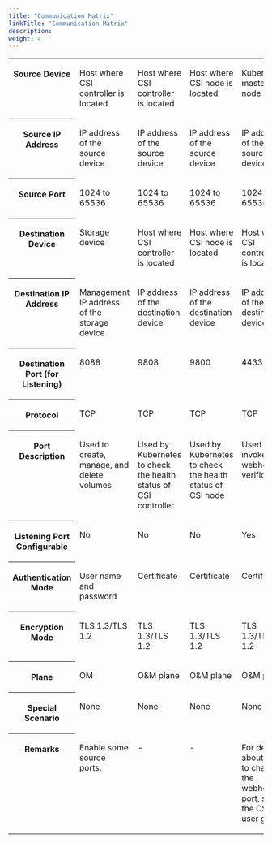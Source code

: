 ```yaml
---
title: "Communication Matrix"
linkTitle: "Communication Matrix"
description: 
weight: 4
---
```


<a name="table931616272414"></a>
<table><tbody><tr id="row1033919211246"><th class="firstcol" valign="top" width="19.958004199580042%" id="mcps1.1.6.1.1"><p id="p1534019252410"><a name="p1534019252410"></a><a name="p1534019252410"></a>Source Device</p>
</th>
<td class="cellrowborder" valign="top" width="16.98830116988301%" headers="mcps1.1.6.1.1 "><p id="p134072132418"><a name="p134072132418"></a><a name="p134072132418"></a>Host where CSI controller is located</p>
</td>
<td class="cellrowborder" valign="top" width="21.657834216578344%" headers="mcps1.1.6.1.1 "><p id="p183401228246"><a name="p183401228246"></a><a name="p183401228246"></a>Host where CSI controller is located</p>
</td>
<td class="cellrowborder" valign="top" width="21.01789821017898%" headers="mcps1.1.6.1.1 "><p id="p734062102415"><a name="p734062102415"></a><a name="p734062102415"></a>Host where CSI node is located</p>
</td>
<td class="cellrowborder" valign="top" width="20.377962203779624%" headers="mcps1.1.6.1.1 "><p id="p0340172202413"><a name="p0340172202413"></a><a name="p0340172202413"></a>Kubernetes master node</p>
</td>
</tr>
<tr id="row834018219248"><th class="firstcol" valign="top" width="19.958004199580042%" id="mcps1.1.6.2.1"><p id="p1734017232418"><a name="p1734017232418"></a><a name="p1734017232418"></a>Source IP Address</p>
</th>
<td class="cellrowborder" valign="top" width="16.98830116988301%" headers="mcps1.1.6.2.1 "><p id="p53408272410"><a name="p53408272410"></a><a name="p53408272410"></a>IP address of the source device</p>
</td>
<td class="cellrowborder" valign="top" width="21.657834216578344%" headers="mcps1.1.6.2.1 "><p id="p8340182132418"><a name="p8340182132418"></a><a name="p8340182132418"></a>IP address of the source device</p>
</td>
<td class="cellrowborder" valign="top" width="21.01789821017898%" headers="mcps1.1.6.2.1 "><p id="p534022112415"><a name="p534022112415"></a><a name="p534022112415"></a>IP address of the source device</p>
</td>
<td class="cellrowborder" valign="top" width="20.377962203779624%" headers="mcps1.1.6.2.1 "><p id="p1734019232412"><a name="p1734019232412"></a><a name="p1734019232412"></a>IP address of the source device</p>
</td>
</tr>
<tr id="row103402211246"><th class="firstcol" valign="top" width="19.958004199580042%" id="mcps1.1.6.3.1"><p id="p133401723243"><a name="p133401723243"></a><a name="p133401723243"></a>Source Port</p>
</th>
<td class="cellrowborder" valign="top" width="16.98830116988301%" headers="mcps1.1.6.3.1 "><p id="p534092102412"><a name="p534092102412"></a><a name="p534092102412"></a>1024 to 65536</p>
</td>
<td class="cellrowborder" valign="top" width="21.657834216578344%" headers="mcps1.1.6.3.1 "><p id="p153400219247"><a name="p153400219247"></a><a name="p153400219247"></a>1024 to 65536</p>
</td>
<td class="cellrowborder" valign="top" width="21.01789821017898%" headers="mcps1.1.6.3.1 "><p id="p113405292411"><a name="p113405292411"></a><a name="p113405292411"></a>1024 to 65536</p>
</td>
<td class="cellrowborder" valign="top" width="20.377962203779624%" headers="mcps1.1.6.3.1 "><p id="p9340627246"><a name="p9340627246"></a><a name="p9340627246"></a>1024 to 65536</p>
</td>
</tr>
<tr id="row113406218243"><th class="firstcol" valign="top" width="19.958004199580042%" id="mcps1.1.6.4.1"><p id="p103401029247"><a name="p103401029247"></a><a name="p103401029247"></a>Destination Device</p>
</th>
<td class="cellrowborder" valign="top" width="16.98830116988301%" headers="mcps1.1.6.4.1 "><p id="p434042132415"><a name="p434042132415"></a><a name="p434042132415"></a>Storage device</p>
</td>
<td class="cellrowborder" valign="top" width="21.657834216578344%" headers="mcps1.1.6.4.1 "><p id="p73407262411"><a name="p73407262411"></a><a name="p73407262411"></a>Host where CSI controller is located</p>
</td>
<td class="cellrowborder" valign="top" width="21.01789821017898%" headers="mcps1.1.6.4.1 "><p id="p183409242413"><a name="p183409242413"></a><a name="p183409242413"></a>Host where CSI node is located</p>
</td>
<td class="cellrowborder" valign="top" width="20.377962203779624%" headers="mcps1.1.6.4.1 "><p id="p19340192142412"><a name="p19340192142412"></a><a name="p19340192142412"></a>Host where CSI controller is located</p>
</td>
</tr>
<tr id="row6340192192415"><th class="firstcol" valign="top" width="19.958004199580042%" id="mcps1.1.6.5.1"><p id="p53401023247"><a name="p53401023247"></a><a name="p53401023247"></a>Destination IP Address</p>
</th>
<td class="cellrowborder" valign="top" width="16.98830116988301%" headers="mcps1.1.6.5.1 "><p id="p3340022246"><a name="p3340022246"></a><a name="p3340022246"></a>Management IP address of the storage device</p>
</td>
<td class="cellrowborder" valign="top" width="21.657834216578344%" headers="mcps1.1.6.5.1 "><p id="p4340182122416"><a name="p4340182122416"></a><a name="p4340182122416"></a>IP address of the destination device</p>
</td>
<td class="cellrowborder" valign="top" width="21.01789821017898%" headers="mcps1.1.6.5.1 "><p id="p734072112413"><a name="p734072112413"></a><a name="p734072112413"></a>IP address of the destination device</p>
</td>
<td class="cellrowborder" valign="top" width="20.377962203779624%" headers="mcps1.1.6.5.1 "><p id="p183401925247"><a name="p183401925247"></a><a name="p183401925247"></a>IP address of the destination device</p>
</td>
</tr>
<tr id="row123406212248"><th class="firstcol" valign="top" width="19.958004199580042%" id="mcps1.1.6.6.1"><p id="p1234115272416"><a name="p1234115272416"></a><a name="p1234115272416"></a>Destination Port (for Listening)</p>
</th>
<td class="cellrowborder" valign="top" width="16.98830116988301%" headers="mcps1.1.6.6.1 "><p id="p9341328241"><a name="p9341328241"></a><a name="p9341328241"></a>8088</p>
</td>
<td class="cellrowborder" valign="top" width="21.657834216578344%" headers="mcps1.1.6.6.1 "><p id="p16341142112415"><a name="p16341142112415"></a><a name="p16341142112415"></a>9808</p>
</td>
<td class="cellrowborder" valign="top" width="21.01789821017898%" headers="mcps1.1.6.6.1 "><p id="p103411252414"><a name="p103411252414"></a><a name="p103411252414"></a>9800</p>
</td>
<td class="cellrowborder" valign="top" width="20.377962203779624%" headers="mcps1.1.6.6.1 "><p id="p13341102192411"><a name="p13341102192411"></a><a name="p13341102192411"></a>4433</p>
</td>
</tr>
<tr id="row183411824247"><th class="firstcol" valign="top" width="19.958004199580042%" id="mcps1.1.6.7.1"><p id="p33419217249"><a name="p33419217249"></a><a name="p33419217249"></a>Protocol</p>
</th>
<td class="cellrowborder" valign="top" width="16.98830116988301%" headers="mcps1.1.6.7.1 "><p id="p1634110252416"><a name="p1634110252416"></a><a name="p1634110252416"></a>TCP</p>
</td>
<td class="cellrowborder" valign="top" width="21.657834216578344%" headers="mcps1.1.6.7.1 "><p id="p4341024247"><a name="p4341024247"></a><a name="p4341024247"></a>TCP</p>
</td>
<td class="cellrowborder" valign="top" width="21.01789821017898%" headers="mcps1.1.6.7.1 "><p id="p2341927247"><a name="p2341927247"></a><a name="p2341927247"></a>TCP</p>
</td>
<td class="cellrowborder" valign="top" width="20.377962203779624%" headers="mcps1.1.6.7.1 "><p id="p9341142112417"><a name="p9341142112417"></a><a name="p9341142112417"></a>TCP</p>
</td>
</tr>
<tr id="row103411525246"><th class="firstcol" valign="top" width="19.958004199580042%" id="mcps1.1.6.8.1"><p id="p63418222413"><a name="p63418222413"></a><a name="p63418222413"></a>Port Description</p>
</th>
<td class="cellrowborder" valign="top" width="16.98830116988301%" headers="mcps1.1.6.8.1 "><p id="p11341102152414"><a name="p11341102152414"></a><a name="p11341102152414"></a>Used to create, manage, and delete volumes</p>
</td>
<td class="cellrowborder" valign="top" width="21.657834216578344%" headers="mcps1.1.6.8.1 "><p id="p03411626243"><a name="p03411626243"></a><a name="p03411626243"></a>Used by Kubernetes to check the health status of CSI controller</p>
</td>
<td class="cellrowborder" valign="top" width="21.01789821017898%" headers="mcps1.1.6.8.1 "><p id="p12341323241"><a name="p12341323241"></a><a name="p12341323241"></a>Used by Kubernetes to check the health status of CSI node</p>
</td>
<td class="cellrowborder" valign="top" width="20.377962203779624%" headers="mcps1.1.6.8.1 "><p id="p2034102162417"><a name="p2034102162417"></a><a name="p2034102162417"></a>Used to invoke webhook verification</p>
</td>
</tr>
<tr id="row123416216249"><th class="firstcol" valign="top" width="19.958004199580042%" id="mcps1.1.6.9.1"><p id="p173416282418"><a name="p173416282418"></a><a name="p173416282418"></a>Listening Port Configurable</p>
</th>
<td class="cellrowborder" valign="top" width="16.98830116988301%" headers="mcps1.1.6.9.1 "><p id="p123416213245"><a name="p123416213245"></a><a name="p123416213245"></a>No</p>
</td>
<td class="cellrowborder" valign="top" width="21.657834216578344%" headers="mcps1.1.6.9.1 "><p id="p1434120210249"><a name="p1434120210249"></a><a name="p1434120210249"></a>No</p>
</td>
<td class="cellrowborder" valign="top" width="21.01789821017898%" headers="mcps1.1.6.9.1 "><p id="p163411528242"><a name="p163411528242"></a><a name="p163411528242"></a>No</p>
</td>
<td class="cellrowborder" valign="top" width="20.377962203779624%" headers="mcps1.1.6.9.1 "><p id="p123411721243"><a name="p123411721243"></a><a name="p123411721243"></a>Yes</p>
</td>
</tr>
<tr id="row133411927244"><th class="firstcol" valign="top" width="19.958004199580042%" id="mcps1.1.6.10.1"><p id="p334122142411"><a name="p334122142411"></a><a name="p334122142411"></a>Authentication Mode</p>
</th>
<td class="cellrowborder" valign="top" width="16.98830116988301%" headers="mcps1.1.6.10.1 "><p id="p23416216248"><a name="p23416216248"></a><a name="p23416216248"></a>User name and password</p>
</td>
<td class="cellrowborder" valign="top" width="21.657834216578344%" headers="mcps1.1.6.10.1 "><p id="p9341162152415"><a name="p9341162152415"></a><a name="p9341162152415"></a>Certificate</p>
</td>
<td class="cellrowborder" valign="top" width="21.01789821017898%" headers="mcps1.1.6.10.1 "><p id="p9341102142410"><a name="p9341102142410"></a><a name="p9341102142410"></a>Certificate</p>
</td>
<td class="cellrowborder" valign="top" width="20.377962203779624%" headers="mcps1.1.6.10.1 "><p id="p203415213245"><a name="p203415213245"></a><a name="p203415213245"></a>Certificate</p>
</td>
</tr>
<tr id="row5341162172415"><th class="firstcol" valign="top" width="19.958004199580042%" id="mcps1.1.6.11.1"><p id="p1341420248"><a name="p1341420248"></a><a name="p1341420248"></a>Encryption Mode</p>
</th>
<td class="cellrowborder" valign="top" width="16.98830116988301%" headers="mcps1.1.6.11.1 "><p id="p334152152416"><a name="p334152152416"></a><a name="p334152152416"></a>TLS 1.3/TLS 1.2</p>
</td>
<td class="cellrowborder" valign="top" width="21.657834216578344%" headers="mcps1.1.6.11.1 "><p id="p63411827245"><a name="p63411827245"></a><a name="p63411827245"></a>TLS 1.3/TLS 1.2</p>
</td>
<td class="cellrowborder" valign="top" width="21.01789821017898%" headers="mcps1.1.6.11.1 "><p id="p1134114215242"><a name="p1134114215242"></a><a name="p1134114215242"></a>TLS 1.3/TLS 1.2</p>
</td>
<td class="cellrowborder" valign="top" width="20.377962203779624%" headers="mcps1.1.6.11.1 "><p id="p8341428243"><a name="p8341428243"></a><a name="p8341428243"></a>TLS 1.3/TLS 1.2</p>
</td>
</tr>
<tr id="row20341202142416"><th class="firstcol" valign="top" width="19.958004199580042%" id="mcps1.1.6.12.1"><p id="p234115211248"><a name="p234115211248"></a><a name="p234115211248"></a>Plane</p>
</th>
<td class="cellrowborder" valign="top" width="16.98830116988301%" headers="mcps1.1.6.12.1 "><p id="p83419292419"><a name="p83419292419"></a><a name="p83419292419"></a>OM</p>
</td>
<td class="cellrowborder" valign="top" width="21.657834216578344%" headers="mcps1.1.6.12.1 "><p id="p934110222419"><a name="p934110222419"></a><a name="p934110222419"></a>O&amp;M plane</p>
</td>
<td class="cellrowborder" valign="top" width="21.01789821017898%" headers="mcps1.1.6.12.1 "><p id="p73411721248"><a name="p73411721248"></a><a name="p73411721248"></a>O&amp;M plane</p>
</td>
<td class="cellrowborder" valign="top" width="20.377962203779624%" headers="mcps1.1.6.12.1 "><p id="p153412232414"><a name="p153412232414"></a><a name="p153412232414"></a>O&amp;M plane</p>
</td>
</tr>
<tr id="row143419242410"><th class="firstcol" valign="top" width="19.958004199580042%" id="mcps1.1.6.13.1"><p id="p434122182418"><a name="p434122182418"></a><a name="p434122182418"></a>Special Scenario</p>
</th>
<td class="cellrowborder" valign="top" width="16.98830116988301%" headers="mcps1.1.6.13.1 "><p id="p113415212413"><a name="p113415212413"></a><a name="p113415212413"></a>None</p>
</td>
<td class="cellrowborder" valign="top" width="21.657834216578344%" headers="mcps1.1.6.13.1 "><p id="p1734172132413"><a name="p1734172132413"></a><a name="p1734172132413"></a>None</p>
</td>
<td class="cellrowborder" valign="top" width="21.01789821017898%" headers="mcps1.1.6.13.1 "><p id="p103413215245"><a name="p103413215245"></a><a name="p103413215245"></a>None</p>
</td>
<td class="cellrowborder" valign="top" width="20.377962203779624%" headers="mcps1.1.6.13.1 "><p id="p23411216247"><a name="p23411216247"></a><a name="p23411216247"></a>None</p>
</td>
</tr>
<tr id="row103416216249"><th class="firstcol" valign="top" width="19.958004199580042%" id="mcps1.1.6.14.1"><p id="p534115216245"><a name="p534115216245"></a><a name="p534115216245"></a>Remarks</p>
</th>
<td class="cellrowborder" valign="top" width="16.98830116988301%" headers="mcps1.1.6.14.1 "><p id="p834114216248"><a name="p834114216248"></a><a name="p834114216248"></a>Enable some source ports.</p>
</td>
<td class="cellrowborder" valign="top" width="21.657834216578344%" headers="mcps1.1.6.14.1 "><p id="p73411227241"><a name="p73411227241"></a><a name="p73411227241"></a>-</p>
</td>
<td class="cellrowborder" valign="top" width="21.01789821017898%" headers="mcps1.1.6.14.1 "><p id="p1834172102410"><a name="p1834172102410"></a><a name="p1834172102410"></a>-</p>
</td>
<td class="cellrowborder" valign="top" width="20.377962203779624%" headers="mcps1.1.6.14.1 "><p id="p183414219248"><a name="p183414219248"></a><a name="p183414219248"></a>For details about how to change the webhook port, see the CSI user guide.</p>
</td>
</tr>
</tbody>
</table>


